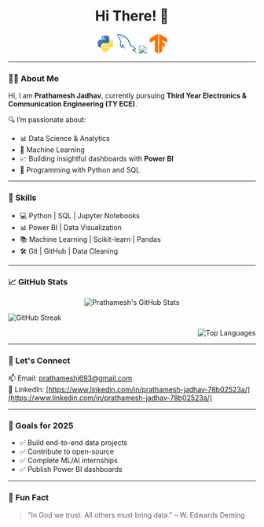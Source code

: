 <h1 align="center">Hi There! 👋</h1>

<p align="center">
  <img src="https://raw.githubusercontent.com/devicons/devicon/master/icons/python/python-original.svg" width="40" />
  <img src="https://raw.githubusercontent.com/devicons/devicon/master/icons/mysql/mysql-original.svg" width="40" />
  <img src="https://img.icons8.com/color/48/000000/power-bi.png" width="40" />
  <img src="https://raw.githubusercontent.com/devicons/devicon/master/icons/tensorflow/tensorflow-original.svg" width="40" />
</p>

---

### 👨‍💻 About Me

Hi, I am **Prathamesh Jadhav**, currently pursuing **Third Year Electronics & Communication Engineering (TY ECE)**.

🔍 I’m passionate about:
- 📊 Data Science & Analytics  
- 🤖 Machine Learning  
- 📈 Building insightful dashboards with **Power BI**  
- 🐍 Programming with Python and SQL

---

### 🧠 Skills

- 💻 Python | SQL | Jupyter Notebooks  
- 📊 Power BI | Data Visualization  
- 📚 Machine Learning | Scikit-learn | Pandas  
- 🛠️ Git | GitHub | Data Cleaning

---

### 📈 GitHub Stats

<p align="center">
  <img src="https://github-readme-stats.vercel.app/api?username=prathamesh693&show_icons=true&theme=radical" alt="Prathamesh's GitHub Stats" />
</p> <p align="left">
  <img src="https://streak-stats.demolab.com?user=prathamesh693&theme=radical&hide_border=true" alt="GitHub Streak" />
</p>

<p align="right">
  <img src="https://github-readme-stats.vercel.app/api/top-langs/?username=prathamesh693&layout=compact&theme=radical" alt="Top Languages" />
</p>

---

### 🔗 Let's Connect

📫 Email: [prathameshj693@gmail.com](mailto:prathameshj693@gmail.com)  
🔗 LinkedIn: [https://www.linkedin.com/in/prathamesh-jadhav-78b02523a/](https://www.linkedin.com/in/prathamesh-jadhav-78b02523a/)

---

### 🎯 Goals for 2025

- ✅ Build end-to-end data projects  
- ✅ Contribute to open-source  
- ✅ Complete ML/AI internships  
- ✅ Publish Power BI dashboards

---

### 🌟 Fun Fact

> "In God we trust. All others must bring data." – W. Edwards Deming

